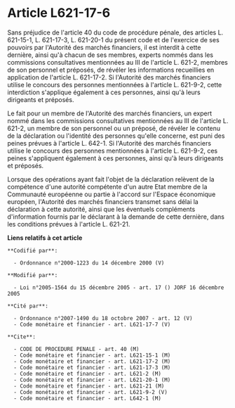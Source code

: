 # Article L621-17-6

Sans préjudice de l'article 40 du code de procédure pénale, des articles L. 621-15-1, L. 621-17-3, L. 621-20-1 du présent
code et de l'exercice de ses pouvoirs par l'Autorité des marchés financiers, il est interdit à cette dernière, ainsi qu'à
chacun de ses membres, experts nommés dans les commissions consultatives mentionnées au III de l'article L. 621-2, membres de
son personnel et préposés, de révéler les informations recueillies en application de l'article L. 621-17-2. Si l'Autorité des
marchés financiers utilise le concours des personnes mentionnées à l'article L. 621-9-2, cette interdiction s'applique
également à ces personnes, ainsi qu'à leurs dirigeants et préposés.

Le fait pour un membre de l'Autorité des marchés financiers, un expert nommé dans les commissions consultatives mentionnées
au III de l'article L. 621-2, un membre de son personnel ou un préposé, de révéler le contenu de la déclaration ou l'identité
des personnes qu'elle concerne, est puni des peines prévues à l'article L. 642-1. Si l'Autorité des marchés financiers
utilise le concours des personnes mentionnées à l'article L. 621-9-2, ces peines s'appliquent également à ces personnes,
ainsi qu'à leurs dirigeants et préposés.

Lorsque des opérations ayant fait l'objet de la déclaration relèvent de la compétence d'une autorité compétente d'un autre
Etat membre de la Communauté européenne ou partie à l'accord sur l'Espace économique européen, l'Autorité des marchés
financiers transmet sans délai la déclaration à cette autorité, ainsi que les éventuels compléments d'information fournis par
le déclarant à la demande de cette dernière, dans les conditions prévues à l'article L. 621-21.

**Liens relatifs à cet article**

	**Codifié par**:

	  - Ordonnance n°2000-1223 du 14 décembre 2000 (V)

	**Modifié par**:

	  - Loi n°2005-1564 du 15 décembre 2005 - art. 17 () JORF 16 décembre 2005

	**Cité par**:

	  - Ordonnance n°2007-1490 du 18 octobre 2007 - art. 12 (V)
	  - Code monétaire et financier - art. L621-17-7 (V)

	**Cite**:

	  - CODE DE PROCEDURE PENALE - art. 40 (M)
	  - Code monétaire et financier - art. L621-15-1 (M)
	  - Code monétaire et financier - art. L621-17-2 (M)
	  - Code monétaire et financier - art. L621-17-3 (M)
	  - Code monétaire et financier - art. L621-2 (M)
	  - Code monétaire et financier - art. L621-20-1 (M)
	  - Code monétaire et financier - art. L621-21 (M)
	  - Code monétaire et financier - art. L621-9-2 (V)
	  - Code monétaire et financier - art. L642-1 (M)

